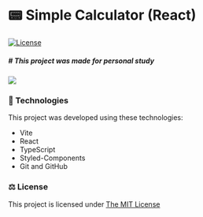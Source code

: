 # 📟 Simple Calculator (React) 
<a href="https://opensource.org/license/mit/" target="_blank">
  <img alt="License" src="https://img.shields.io/static/v1?label=license&message=MIT&color=49AA26&labelColor=000000" >
</a>

##### # This project was made for personal study

<p>
  <img  src=".github/preview.gif" >
</p>

### 🚀 Technologies

This project was developed using these technologies:

- Vite
- React
- TypeScript
- Styled-Components
- Git and GitHub

### ⚖ License
<p> This project is licensed under <a href="https://opensource.org/license/mit/" target="_blank">The MIT License</a> </p>

